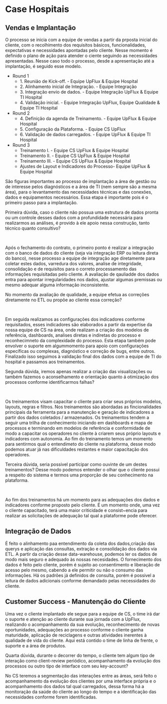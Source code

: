 <h1>Case Hospitais</h1>
<h2>Vendas e Implantação</h2>
<p>O processo se inicia com a equipe de vendas a partir da prposta inicial do cliente, com o recolhimento dos requisitos básicos, funcionalidades, expectativas e necessidades apontadas pelo cliente. Nesse momento é definido o plano de ação para atender o ciente seguindo as necessidades apresentadas. Nesse caso todo o processo, desde a apresentação até a implantação, é seguido esse modelo.</p>
<p>
    <ul>
        <li>Round 1
            <ul>   
                <li>1. Reunião de Kick-off. - Equipe UpFlux & Equipe Hospital</li>
                <li>2. Alinhamento inicial de Integração. - Equipe Integração</li>
                <li>3. Integração envio de dados. - Equipe Integração UpFlux & Equipe TI Hospital</li>
                <li>4. Validação inicial. - Equipe Integração UpFlux, Equipe Qualidade & Equipe TI Hospital</li>
            </ul>
        </li>
        <li>Round 2
            <ul>
                <li>4. Definição da agenda de Treinamento. - Equipe UpFlux & Equipe Hospital</li>
                <li>5. Configuração da Plataforma. - Equipe CS UpFlux</li>
                <li>6. Validação de dados carregados. - Equipe UpFlux & Equipe TI Hospital</li>
            </ul>
        </li>
        <li>Round 3
            <ul>
                <li>Treinamento I. - Equipe CS UpFlux & Equipe Hospital</li>
                <li>Treinamento II. - Equipe CS UpFlux & Equipe Hospital</li>
                <li>Treinamento III. - Equipe CS UpFlux & Equipe Hospital</li>
                <li>Ajustes de Layout e Indicadores do Processo- Equipe UpFlux & Equipe Hospital</li>
            </ul>
        </li>
    </ul>
</p>

<p>São figuras importantes ao processo de implantação a área de gestão ou de interesse pelos diagnósticos e a área de TI (nem sempre são a mesma área), para o levantamento das necessidades técnicas e das conexões, dados e equipamentos necessários. Essa etapa é importante pois é o primeiro passo para a implantação.</p>
<p>Primeira dúvida, caso o cliente não possua uma estrutura de dados pronta ou um controle desses dados com a profundidade necessária para realizarmos as análises, é provido à ele apoio nessa construção, tanto técnico quanto consultivo?</p>
<br />
<p>Após o fechamento do contrato, o primeiro ponto é realizar a integração com o banco de dados do cliente (seja via integração ERP ou leitura direta do banco), nesse processo a equipe de integração age diretamente para coletar estes dados, varredura dos valores, analise de integridade, consolidação e de requisitos para o correto processamento das informações requisitadas pelo cliente. A avaliação de qauliadde dos dados entra para apontar irregularidades nos dados, ajustar algumas premissas ou mesmo adequar alguma informação inconsistente.</p>
<p>No momento da avaliação de qualidade, a equipe efetua as correções diretamente no ETL ou propõe ao cliente essa correção?</p>
<br />
<p>Em seguida realizamos as configurações dos indicadores conforme requisitados, esses indicadores são elaborados a partir da expertise da nossa equipe de CS na área, onde realizam a criação dos modelos de referência, dashboards, analises diretas e indiretas do processo e reconhecimneto da complexidade do processo. Esta etapa também pode envolver o suporte em algummomento para apoio com configurações específicas ou complexas, diagnóstico e correção de bugs, entre outros. Finalizado isso seguimos à validação final dos dados com a equipe de TI do hospital e passamos aos treinamentos.</p>
<p>Segunda dúvida, iremos apenas realizar a criação das visualizações ou também fazemos o aconselhamento e orientação quanto á otimização dos processos conforme identificarmos falhas?</p>
<br />
<p>Os treinamentos visam capacitar o cliente para criar seus próprios modelos, layouts, regras e filtros. Nos treinamentos são abordadas as fincionalidades principais da ferramenta para a manutenção e geração de indicadores a partir dos dados coletados / armazenados. Os treinamentos tendem a seguir uma trilha de conhecimento iniciando em dashboards e mapa de processos e terminando em modelos de referência e conformidade de modo a capacitar os operadores no cliente à criarem seus próprio layouts e indicadores com autonomia. Ao fim do treinamento temos um momento para sentirmos qual o entendimeto do cliente na plataforma, desse modo podemos atuar já nas dificuldades restantes e maior capacitação dos operadores.</p>
<p>Terceira dúvida, seria possivel participar como ouvinte de um destes treinamentos? Desse modo podemos entender o olhar que o cliente possui a respeito do sistema e termos uma proporção de seu conhecimento na plataforma.</p>
<br />
<p>Ao fim dos treinamentos há um momento para as adequações dos dados e indicadores conforme proposto pelo cliente. É um momento onde, uma vez o cliente capacitado, terá uma maior criticidade e consist~encia para realizar as solicitações de adequação tal qual a plataforme pode oferecer.</p>

<h2>Integração de Dados</h2>
<p>É feito o alinhamento paa entendimento da coleta dos dados,criação das querys e aplicação das consultas, extração e consolidação dos dados via ETL. A partir da criação desse data-warehouse, podemos ler os dados de modo mais seguro e adequado às nossas necesidades. O fornecimento dos dados é feito pelo cliente, porém é sujeito ao consentimento e liberação de acesso pelo mesmo, cabendo a ele permitir ou não o consumo das informações. Há os padrões já definidos de consulta, porém é possivel a leitura de dados adicionais conforme demandado pelas necessidades do cliente.</p>

<h2>Customer Success - Manutenção do Cliente</h2>
<p>Uma vez o cliente implantado ele segue para a equipe de CS, o time irá dar o suporte e atenção ao cliente durante sua jornada com a UpFlux, realizando o acompanhamento da sua evolução, reconhecimento de novas oportunidades, adequações ao processo conforme o cliente ganha maturidade, aplicação de reciclagens e outras atividades inerentes à qualidade de vida do cliente. Aqui está contido o time de linha de frente, o suporte e a área de produtos.</p>
<p>Quarta dúvida, durante o decorrer do tempo, o cliente tem algum tipo de interação como client-review periódico, acompanhamento da evolução dos processos ou outro tipo de interface com seu key-account?</p>

<p>No CS teremos a segmentação das interações entre as áreas, será feito o acompanhamento da evolução dos clientes por uma interface própria e o acompanhamento dos dados tal qual carregados, dessa forma há a monitoração da saúde do cliente ao longo do tempo e a identificação das necessidades conforme forem identificadas.</p>